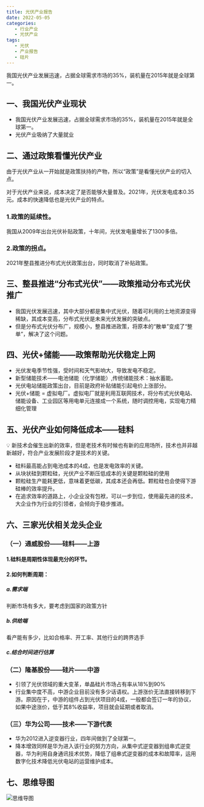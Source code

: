 ```yaml
---
title: 光伏产业报告
date: 2022-05-05
categories:
   - 行业产业
   - 光伏产业
tags: 
   - 光伏
   - 产业报告
   - 硅片 
---
```

我国光伏产业发展迅速，占据全球需求市场的35%，装机量在2015年就是全球第一。

<!-- more -->

## 一、我国光伏产业现状

- 我国光伏产业发展迅速，占据全球需求市场的35%，装机量在2015年就是全球第一。
- 光伏产业吸纳了大量就业

## 二、通过政策看懂光伏产业

由于光伏产业从一开始就是政策扶持的产物，所以“政策”是看懂光伏产业的切入点。

对于光伏产业来说，成本决定了是否能够大量普及。2021年，光伏发电成本0.35元。成本的快速降低也是光伏产业的特点。

### 1.政策的延续性。
我国从2009年出台光伏补贴政策，十年间，光伏发电量增长了1300多倍。

### 2.政策的拐点。
2021年整县推进分布式光伏政策出台，同时取消了补贴政策。

## 三、整县推进“分布式光伏”——政策推动分布式光伏推广

- 我国光伏发展迅速，其中大部分都是集中式光伏，随着可利用的土地资源变得稀缺，其成本变高，分布式光伏是未来光伏发展的突破点。
- 但是分布式光伏分布广，规模小，整县推进政策，将原本的“散单”变成了“整单”，解决了这个问题。

## 四、光伏+储能——政策帮助光伏稳定上网

- 光伏发电季节性强，受时间和天气影响大，导致发电不稳定。
- 新型储能技术——电池储能（化学储能）,传统储能技术：抽水蓄能。
- 光伏电站储能政策出台，目前是政府补贴储能引起电价上涨部分。
- 光伏+储能 = 虚拟电厂。虚拟电厂就是利用互联网技术，将分布式光伏电站、储能设备、工业园区等用电单元连接成一个系统，随时调控用电，实现电力精细化管理

## 五、光伏产业如何降低成本——硅料

💡 新技术会催生出新的效率，但是老技术有时候也有新的应用场所，技术也并非越新越好，符合产业发展阶段才是技术的关键。

- 硅料最高能占到电池成本的4成，也是发电效率的关键。
- 从块状硅到颗粒硅，光伏产业不断压低成本的关键是颗粒硅的使用
- 颗粒硅生产能耗更低，意味着更低碳，其成本还会再低。颗粒硅也会使得下游硅棒的效率提升。
- 在追求效率的道路上，小企业没有包袱，可以一步到位，使用最先进的技术，大企业作为行业的引领者，会倾向于稳步推进。

## 六、三家光伏相关龙头企业

### （一）通威股份——硅料——上游

#### 1.硅料是周期性体现最充分的环节。
#### 2.如何判断周期：
##### a.需求端
  判断市场有多大，要考虑到国家的政策方针
##### b.供给端
  看产能有多少，比如合格率、开工率、其他行业的跨界选手
##### c.结合时间进行估算

### （二）隆基股份——硅片——中游

- 引领了光伏领域的重大变革，单晶硅片市场占有率从18%到90%
- 行业集中度不高，中游企业目前没有多少话语权。上游涨价无法直接转移到下游。原因在于，中游的组件占到光伏项目的4成，一般都会签订一年的协议，如果中途涨价，低于其8%收益率，项目就会延期或者取消。

### （三）华为公司——技术——下游代表

- 华为2012进入逆变器行业，四年间做到了全球第一。
- 降本增效同样是华为进入该行业的努力方向，从集中式逆变器到组串式逆变器，华为利用自身通讯技术优势，降低了组串式逆变器的成本和故障率，运用数字化技术降低光伏电站的运营维护成本。

## 七、思维导图

![思维导图](https://preview.cloud.189.cn/image/imageAction?param=989A1224240E0CC55ED646B55F8C9576A51BDDC2247960785CCEA7091FB90B43564B9DE4568EB80FCD857A06B7D6C341199CD5F095ED67AC7D535C23A6DB33D53B702A36247702CAA8B567422D8284D88ABE65E054A506A6B904F9A65409DA27DF938A42A3EBAA55841C137BC43818EB)

